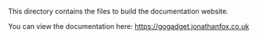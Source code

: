 This directory contains the files to build the documentation website.

You can view the documentation here: <https://gogadget.jonathanfox.co.uk>
